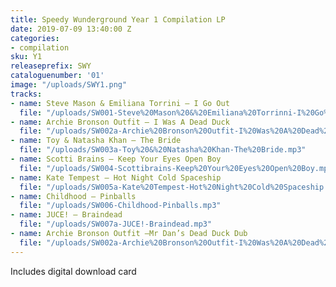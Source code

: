```yaml
---
title: Speedy Wunderground Year 1 Compilation LP
date: 2019-07-09 13:40:00 Z
categories:
- compilation
sku: Y1
releaseprefix: SWY
cataloguenumber: '01'
image: "/uploads/SWY1.png"
tracks:
- name: Steve Mason & Emiliana Torrini – I Go Out
  file: "/uploads/SW001-Steve%20Mason%20&%20Emiliana%20Torrinni-I%20Go%20Out.mp3"
- name: Archie Bronson Outfit – I Was A Dead Duck
  file: "/uploads/SW002a-Archie%20Bronson%20Outfit-I%20Was%20A%20Dead%20Duck.mp3"
- name: Toy & Natasha Khan – The Bride
  file: "/uploads/SW003a-Toy%20&%20Natasha%20Khan-The%20Bride.mp3"
- name: Scotti Brains – Keep Your Eyes Open Boy
  file: "/uploads/SW004-Scottibrains-Keep%20Your%20Eyes%20Open%20Boy.mp3"
- name: Kate Tempest – Hot Night Cold Spaceship
  file: "/uploads/SW005a-Kate%20Tempest-Hot%20Night%20Cold%20Spaceship.mp3"
- name: Childhood – Pinballs
  file: "/uploads/SW006-Childhood-Pinballs.mp3"
- name: JUCE! – Braindead
  file: "/uploads/SW007a-JUCE!-Braindead.mp3"
- name: Archie Bronson Outfit –Mr Dan’s Dead Duck Dub
  file: "/uploads/SW002a-Archie%20Bronson%20Outfit-I%20Was%20A%20Dead%20Duck.mp3"
---
```


Includes digital download card